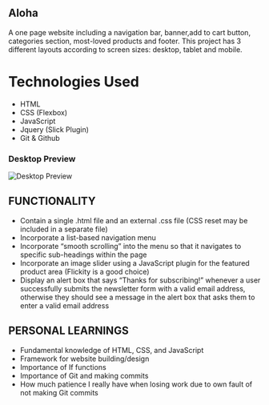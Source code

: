 ## Aloha
A one page website including a navigation bar, banner,add to cart button, categories section, most-loved products and footer. This project has 3 different layouts according to screen sizes: desktop, tablet and mobile. 

# Technologies Used

* HTML
* CSS (Flexbox)
* JavaScript
* Jquery (Slick Plugin)
* Git & Github

### Desktop Preview
![Desktop Preview](images/tejaswinikumar-Desktop-Aloha-Project.png)

## FUNCTIONALITY   
- Contain a single .html file and an external .css file (CSS reset may be included in a separate file)
- Incorporate a list-based navigation menu
- Incorporate “smooth scrolling” into the menu so that it navigates to specific sub-headings within the page
- Incorporate an image slider using a JavaScript plugin for the featured product area (Flickity is a good choice)
- Display an alert box that says “Thanks for subscribing!” whenever a user successfully submits the newsletter form with a valid email address, otherwise they should see a message in the alert box that asks them to enter a valid email address

## PERSONAL LEARNINGS 
- Fundamental knowledge of HTML, CSS, and JavaScript
- Framework for website building/design
- Importance of If functions 
- Importance of Git and making commits
- How much patience I really have when losing work due to own fault of not making Git commits





